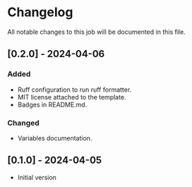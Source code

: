# Changelog

All notable changes to this job will be documented in this file.

## [0.2.0] - 2024-04-06

### Added

* Ruff configuration to run ruff formatter.
* MIT license attached to the template.
* Badges in README.md.

### Changed

* Variables documentation.

## [0.1.0] - 2024-04-05

* Initial version
